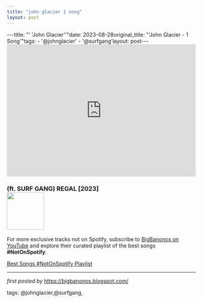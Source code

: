 ```yaml
---
title: "john glacier 1 song"
layout: post
---
```

---title: "' 'John Glacier''"date: 2023-08-28original_title: "'John Glacier - 1 Song'"tags:  - '@johnglacier'  - '@surfgang'layout: post---<iframe allow="autoplay; clipboard-write; encrypted-media; fullscreen; picture-in-picture" allowfullscreen="" frameborder="0" height="352" loading="lazy" src="https://open.spotify.com/embed/track/2Nhv8QFVAAfn3I4UjWVvJD?utm_source=generator" width="100%"></iframe><br /><h3>(ft. SURF GANG) REGAL [2023]<div class="separator"><a href="https://i1.sndcdn.com/artworks-E7WLZRiNG1Fc-0-t500x500.jpg"><img alt="" border="0" data-original-height="500" data-original-width="500" height="99" src="https://i1.sndcdn.com/artworks-E7WLZRiNG1Fc-0-t500x500.jpg" width="99" /></a></div></h3><!--Subscribe and Playlist Links--><div>    <p>For more exclusive tracks not on Spotify, subscribe to <a href="https://www.youtube.com/@BigBanonos" target="_blank">BigBanonos on YouTube</a> and explore their curated playlist of the best songs <strong>#NotOnSpotify</strong>.</p>    <p><a href="https://www.youtube.com/playlist?list=PLtuNtuTatqI0kFahUCbtbfenC_ET5O_tr" target="_blank">Best Songs #NotOnSpotify Playlist<br /></a></p></div><hr /><p><em>first posted by</em> <a href="https://bigbanonos.blogspot.com/" rel="noopener" target="_new">https://bigbanonos.blogspot.com/</a></p><p>tags: @johnglacier,@surfgang,</p>